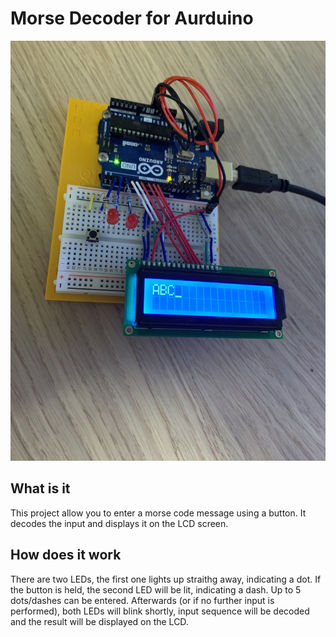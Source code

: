 # Morse Decoder for Aurduino

![Board](https://github.com/UnalignedByte/morse-decoder/raw/master/board.jpg)

## What is it
This project allow you to enter a morse code message using a button. It decodes the input and displays it on the LCD screen.

## How does it work
There are two LEDs, the first one lights up straithg away, indicating a dot. If the button is held, the second LED will be lit, indicating a dash. Up to 5 dots/dashes can be entered. Afterwards (or if no further input is performed), both LEDs will blink shortly, input sequence will be decoded and the result will be displayed on the LCD.